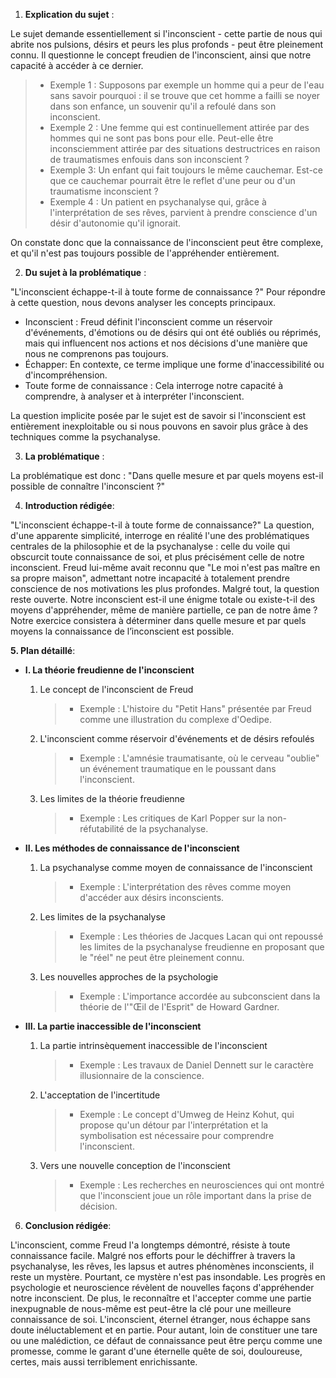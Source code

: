 
1. **Explication du sujet** :

Le sujet demande essentiellement si l'inconscient - cette partie de nous qui abrite nos pulsions, désirs et peurs les plus profonds - peut être pleinement connu. Il questionne le concept freudien de l'inconscient, ainsi que notre capacité à accéder à ce dernier.

> - Exemple 1 : Supposons par exemple un homme qui a peur de l'eau sans savoir pourquoi : il se trouve que cet homme a failli se noyer dans son enfance, un souvenir qu'il a refoulé dans son inconscient.
> - Exemple 2 : Une femme qui est continuellement attirée par des hommes qui ne sont pas bons pour elle. Peut-elle être inconsciemment attirée par des situations destructrices en raison de traumatismes enfouis dans son inconscient ? 
> - Exemple 3: Un enfant qui fait toujours le même cauchemar. Est-ce que ce cauchemar pourrait être le reflet d'une peur ou d'un traumatisme inconscient ?
> - Exemple 4 : Un patient en psychanalyse qui, grâce à l'interprétation de ses rêves, parvient à prendre conscience d'un désir d'autonomie qu'il ignorait.

On constate donc que la connaissance de l'inconscient peut être complexe, et qu'il n'est pas toujours possible de l'appréhender entièrement.

2. **Du sujet à la problématique** :

"L'inconscient échappe-t-il à toute forme de connaissance ?" Pour répondre à cette question, nous devons analyser les concepts principaux.

- Inconscient : Freud définit l'inconscient comme un réservoir d'événements, d'émotions ou de désirs qui ont été oubliés ou réprimés, mais qui influencent nos actions et nos décisions d'une manière que nous ne comprenons pas toujours.
- Échapper: En contexte, ce terme implique une forme d'inaccessibilité ou d'incompréhension.
- Toute forme de connaissance : Cela interroge notre capacité à comprendre, à analyser et à interpréter l'inconscient.

La question implicite posée par le sujet est de savoir si l'inconscient est entièrement inexploitable ou si nous pouvons en savoir plus grâce à des techniques comme la psychanalyse.

3. **La problématique** :

La problématique est donc : "Dans quelle mesure et par quels moyens est-il possible de connaître l'inconscient ?"

4. **Introduction rédigée**:

"L'inconscient échappe-t-il à toute forme de connaissance?" La question, d'une apparente simplicité, interroge en réalité l'une des problématiques centrales de la philosophie et de la psychanalyse : celle du voile qui obscurcit toute connaissance de soi, et plus précisément celle de notre inconscient. Freud lui-même avait reconnu que "Le moi n'est pas maître en sa propre maison", admettant notre incapacité à totalement prendre conscience de nos motivations les plus profondes. Malgré tout, la question reste ouverte. Notre inconscient est-il une énigme totale ou existe-t-il des moyens d'appréhender, même de manière partielle, ce pan de notre âme ? Notre exercice consistera à déterminer dans quelle mesure et par quels moyens la connaissance de l’inconscient est possible.

**5. Plan détaillé**:

* **I. La théorie freudienne de l'inconscient**

     1. Le concept de l'inconscient de Freud
          > - Exemple : L'histoire du "Petit Hans" présentée par Freud comme une illustration du complexe d'Oedipe.
    
     2.  L'inconscient comme réservoir d'événements et de désirs refoulés
          > - Exemple : L'amnésie traumatisante, où le cerveau "oublie" un événement traumatique en le poussant dans l'inconscient.

     3.  Les limites de la théorie freudienne
          > - Exemple : Les critiques de Karl Popper sur la non-réfutabilité de la psychanalyse.

* **II. Les méthodes de connaissance de l'inconscient**

     1. La psychanalyse comme moyen de connaissance de l'inconscient
          > - Exemple : L'interprétation des rêves comme moyen d'accéder aux désirs inconscients.

     2.  Les limites de la psychanalyse
          > - Exemple : Les théories de Jacques Lacan qui ont repoussé les limites de la psychanalyse freudienne en proposant que le "réel" ne peut être pleinement connu.

     3.  Les nouvelles approches de la psychologie
          > - Exemple : L'importance accordée au subconscient dans la théorie de l'"Œil de l'Esprit" de Howard Gardner.

* **III. La partie inaccessible de l'inconscient**

     1. La partie intrinsèquement inaccessible de l'inconscient
          > - Exemple : Les travaux de Daniel Dennett sur le caractère illusionnaire de la conscience.

     2.  L'acceptation de l'incertitude
          > - Exemple : Le concept d'Umweg de Heinz Kohut, qui propose qu'un détour par l'interprétation et la symbolisation est nécessaire pour comprendre l'inconscient.

     3.  Vers une nouvelle conception de l'inconscient
          > - Exemple : Les recherches en neurosciences qui ont montré que l'inconscient joue un rôle important dans la prise de décision.

6. **Conclusion rédigée**: 

L'inconscient, comme Freud l'a longtemps démontré, résiste à toute connaissance facile. Malgré nos efforts pour le déchiffrer à travers la psychanalyse, les rêves, les lapsus et autres phénomènes inconscients, il reste un mystère. Pourtant, ce mystère n'est pas insondable. Les progrès en psychologie et neuroscience révèlent de nouvelles façons d'appréhender notre inconscient. De plus, le reconnaître et l'accepter comme une partie inexpugnable de nous-même est peut-être la clé pour une meilleure connaissance de soi. L'inconscient, éternel étranger, nous échappe sans doute inéluctablement et en partie. Pour autant, loin de constituer une tare ou une malédiction, ce défaut de connaissance peut être perçu comme une promesse, comme le garant d'une éternelle quête de soi, douloureuse, certes, mais aussi terriblement enrichissante.
